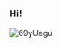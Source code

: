 ### Hi!
![69yUegu](https://user-images.githubusercontent.com/51532355/142621854-5ee4ac1d-e29c-48b0-afbe-0108b6e1895c.gif)
